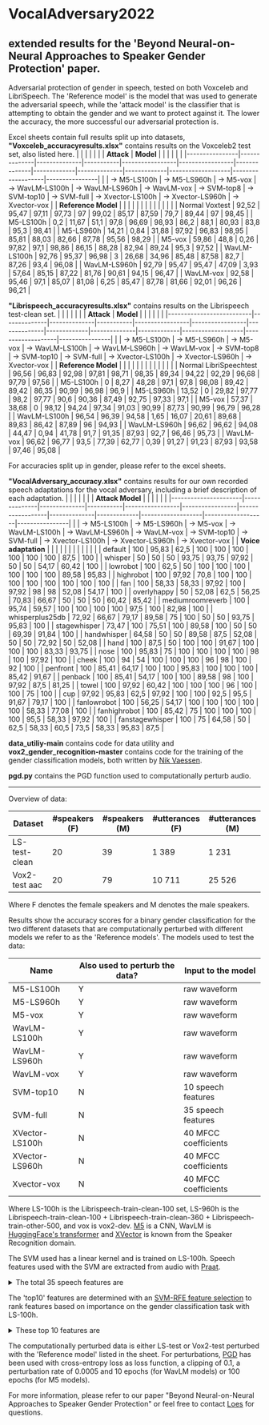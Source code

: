 # VocalAdversary2022 # 
## extended results for the 'Beyond Neural-on-Neural Approaches to Speaker Gender Protection' paper. ##

Adversarial protection of gender in speech, tested on both Voxceleb and LibriSpeech.
The 'Reference model' is the model that was used to generate the adversarial speech, while the 'attack model' is the classifier that is attempting to obtain the gender and we want to protect against it. The lower the accuracy, the more successful our adversarial protection is.

Excel sheets contain full results split up into datasets,
**"Voxceleb_accuracyresults.xlsx"** contains results on the Voxceleb2 test set, also listed here.
|                |              |              |           |                 |                 | **Attack**   | **Model**   |              |             |                   |                   |                |
|----------------|--------------|--------------|-----------|-----------------|-----------------|--------------|-------------|--------------|-------------|-------------------|-------------------|----------------|
|                | -> M5-LS100h | -> M5-LS960h | -> M5-vox | -> WavLM-LS100h | -> WavLM-LS960h | -> WavLM-vox | -> SVM-top8 | -> SVM-top10 | -> SVM-full | -> Xvector-LS100h | -> Xvector-LS960h | -> Xvector-vox |
| **Reference Model**  |              |              |           |                 |                 |              |             |              |             |                   |                   |                |
| Normal Voxtest | 92,52        | 95,47        | 97,11     | 97,73           | 97              | 99,02        | 85,17       | 87,59        | 79,7        | 89,44             | 97                | 98,45          |
| M5-LS100h      | 0,2          | 11,67        | 51,1      | 97,8            | 96,69           | 98,93        | 86,2        | 88,1         | 80,93       | 83,8              | 95,3              | 98,41          |
| M5-LS960h      | 14,21        | 0,84         | 31,88     | 97,92           | 96,83           | 98,95        | 85,81       | 88,03        | 82,66       | 87,78             | 95,56             | 98,29          |
| M5-vox         | 59,86        | 48,8         | 0,26      | 97,82           | 97,1            | 98,86        | 86,15       | 88,28        | 82,94       | 89,24             | 95,3              | 97,52          |
| WavLM-LS100h   | 92,76        | 95,37        | 96,98     | 3               | 26,68           | 34,96        | 85,48       | 87,58        | 82,7        | 87,26             | 93,4              | 96,08          |
| WavLM-LS960h   | 92,79        | 95,47        | 95,47     | 47,09           | 3,93            | 57,64        | 85,15       | 87,22        | 81,76       | 90,61             | 94,15             | 96,47          |
| WavLM-vox      | 92,58        | 95,46        | 97,1      | 85,07           | 81,08           | 6,25         | 85,47       | 87,78        | 81,66       | 92,01             | 96,26             | 96,21          |



**"Librispeech_accuracyresults.xlsx"** contains results on the Librispeech test-clean set. 
|                          |              |              |           |                 |                 | **Attack**   | **Model**   |              |             |                   |                   |                |
|--------------------------|--------------|--------------|-----------|-----------------|-----------------|--------------|-------------|--------------|-------------|-------------------|-------------------|----------------|
|                          | -> M5-LS100h | -> M5-LS960h | -> M5-vox | -> WavLM-LS100h | -> WavLM-LS960h | -> WavLM-vox | -> SVM-top8 | -> SVM-top10 | -> SVM-full | -> Xvector-LS100h | -> Xvector-LS960h | -> Xvector-vox |
| **Reference Model**            |              |              |           |                 |                 |              |             |              |             |                   |                   |                |
| Normal   LibriSpeechtest | 96,56        | 96,83        | 92,98     | 97,81           | 98,71           | 98,35        | 89,34       | 94,22        | 92,29       | 96,68             | 97,79             | 97,56          |
| M5-LS100h                | 0            | 8,27         | 48,28     | 97,1            | 97,8            | 98,08        | 89,42       | 89,42        | 86,35       | 90,99             | 96,98             | 96,9           |
| M5-LS960h                | 13,52        | 0            | 29,82     | 97,77           | 98,2            | 97,77        | 90,6        | 90,36        | 87,49       | 92,75             | 97,33             | 97,1           |
| M5-vox                   | 57,37        | 38,68        | 0         | 98,12           | 94,24           | 97,34        | 91,03       | 90,99        | 87,73       | 90,99             | 96,79             | 96,28          |
| WavLM-LS100h             | 96,54        | 96,39        | 94,58     | 1,65            | 16,07           | 20,61        | 89,68       | 89,83        | 86,42       | 87,89             | 96                | 94,93          |
| WavLM-LS960h             | 96,62        | 96,62        | 94,08     | 44,47           | 0,94            | 41,78        | 91,7        | 91,35        | 87,93       | 92,7              | 96,46             | 95,73          |
| WavLM-vox                | 96,62        | 96,77        | 93,5      | 77,39           | 62,77           | 0,39         | 91,27       | 91,23        | 87,93       | 93,58             | 97,46             | 95,08          |

For accuracies split up in gender, please refer to the excel sheets. 

**"VocalAdversary_accuracy.xlsx"** contains results for our own recorded speech adaptations for the vocal adversary, including a brief description of each adaptation.
|                      |              |              |           |                 |                 | **Attack Model** |              |             |                   |                   |                |
|----------------------|--------------|--------------|-----------|-----------------|-----------------|------------------|--------------|-------------|-------------------|-------------------|----------------|
|                      | -> M5-LS100h | -> M5-LS960h | -> M5-vox | -> WavLM-LS100h | -> WavLM-LS960h | -> WavLM-vox     | -> SVM-top10 | -> SVM-full | -> Xvector-LS100h | -> Xvector-LS960h | -> Xvector-vox |
| **Voice adaptation** |              |              |           |                 |                 |                  |              |             |                   |                   |                |
| default              | 100          | 95,83        | 62,5      | 100             | 100             | 100              | 100          | 100         | 100               | 87,5              | 100            |
| whisper              | 50           | 50           | 50        | 93,75           | 93,75           | 97,92            | 50           | 50          | 54,17             | 60,42             | 100            |
| lowrobot             | 100          | 62,5         | 50        | 100             | 100             | 100              | 100          | 100         | 100               | 89,58             | 95,83          |
| highrobot            | 100          | 97,92        | 70,8      | 100             | 100             | 100              | 100          | 100         | 100               | 100               | 100            |
| fan                  | 100          | 58,33        | 58,33     | 97,92           | 100             | 97,92            | 98           | 98          | 52,08             | 54,17             | 100            |
| overlyhappy          | 50           | 52,08        | 62,5      | 56,25           | 70,83           | 66,67            | 50           | 50          | 50                | 60,42             | 85,42          |
| mediumroomreverb     | 100          | 95,74        | 59,57     | 100             | 100             | 100              | 100          | 97,5        | 100               | 82,98             | 100            |
| whisperplus25db      | 72,92        | 66,67        | 79,17     | 89,58           | 75              | 100              | 50           | 50          | 93,75             | 95,83             | 100            |
| stagewhisper         | 73,47        | 100          | 75,51     | 100             | 89,58           | 100              | 50           | 50          | 69,39             | 91,84             | 100            |
| handwhisper          | 64,58        | 50           | 50        | 89,58           | 87,5            | 52,08            | 50           | 50          | 72,92             | 50                | 52,08          |
| hand                 | 100          | 87,5         | 50        | 100             | 100             | 91,67            | 100          | 100         | 100               | 83,33             | 93,75          |
| nose                 | 100          | 95,83        | 75        | 100             | 100             | 100              | 100          | 98          | 100               | 97,92             | 100            |
| cheek                | 100          | 94           | 54        | 100             | 100             | 100              | 96           | 98          | 100               | 92                | 100            |
| penfront             | 100          | 85,41        | 64,17     | 100             | 100             | 95,83            | 100          | 100         | 100               | 85,42             | 91,67          |
| penback              | 100          | 85,41        | 54,17     | 100             | 100             | 89,58            | 98           | 100         | 97,92             | 87,5              | 81,25          |
| towel                | 100          | 97,92        | 60,42     | 100             | 100             | 100              | 96           | 100         | 100               | 75                | 100            |
| cup                  | 97,92        | 95,83        | 62,5      | 97,92           | 100             | 100              | 92,5         | 95,5        | 91,67             | 79,17             | 100            |
| fanlowrobot          | 100          | 56,25        | 54,17     | 100             | 100             | 100              | 100          | 100         | 58,33             | 77,08             | 100            |
| fanhighrobot         | 100          | 85,42        | 75        | 100             | 100             | 100              | 100          | 95,5        | 58,33             | 97,92             | 100            |
| fanstagewhisper      | 100          | 75           | 64,58     | 50              | 62,5            | 58,33            | 60,5         | 73,5        | 58,33             | 95,83             | 87,5           |

**data_utiliy-main** contains code for data utility and **vox2_gender_recognition-master** contains code for the training of the gender classification models, both written by [Nik Vaessen](https://github.com/nikvaessen).

**pgd.py** contains the PGD function used to computationally perturb audio.

-----------------------------------------------------------------------------------------------------------------------------------------------------------------------

Overview of data: 

Dataset       | #speakers (F) | #speakers (M) | #utterances (F)  | #utterances (M) |
------------- | ------------- | ------------- | ---------------- | --------------- |
LS-test-clean | 20            | 39            | 1 389            | 1 231           |
Vox2-test aac | 20            | 79            | 10 711           | 25 526          |

Where F denotes the female speakers and M denotes the male speakers.

Results show the accuracy scores for a binary gender classification for the two different datasets that are computationally perturbed with different models we refer to as the 'Reference models'.
The models used to test the data:

Name           | Also used to perturb the data? | Input to the model   | 
-------------- | ------------------------------ | -------------------- |
M5-LS100h      | Y                              | raw waveform         |
M5-LS960h      | Y                              | raw waveform         |
M5-vox         | Y                              | raw waveform         |
WavLM-LS100h   | Y                              | raw waveform         |
WavLM-LS960h   | Y                              | raw waveform         |
WavLM-vox      | Y                              | raw waveform         |
SVM-top10      | N                              | 10 speech features   |
SVM-full       | N                              | 35 speech features   |
XVector-LS100h | N                              | 40 MFCC coefficients |
XVector-LS960h | N                              | 40 MFCC coefficients |
Xvector-vox    | N                              | 40 MFCC coefficients |

Where LS-100h is the Librispeech-train-clean-100 set, LS-960h is the Librispeech-train-clean-100 + Librispeech-train-clean-360 + Librispeech-train-other-500, and vox is vox2-dev.
[M5](https://ieeexplore.ieee.org/document/7952190/) is a CNN, WavLM is [HuggingFace's transformer](https://huggingface.co/docs/transformers/model_doc/wavlm) and [XVector](https://www.danielpovey.com/files/2018_icassp_xvectors.pdf) is known from the Speaker Recognition domain.

The SVM used has a linear kernel and is trained on LS-100h. Speech features used with the SVM are extracted from audio with [Praat](https://www.fon.hum.uva.nl/praat/).
<details>
<summary>The total 35 speech features are</summary>
<p>the number of Pulses, Periods and Voicebreaks; the degree of Voicebreaks, the fraction of Unvoiced parts, jitter (local, local absolute, rap, ppq5), shimmer (local, local dB, apq3, apq5, apq11), mean of the autocorrelation, Noise-to-Harmonics-Ratio (NHR), Harmonics-to-Noise-Ratio (HNR), mean and standard deviation of period and the min, max, mean, median and standard deviation of pitch, as well as the duration, intensity (min, max, mean, standard deviation), the fundamental frequency F0, first three formants and the centre of gravity.</p>
</details>

The 'top10' features are determined with an [SVM-RFE feature selection](https://link.springer.com/article/10.1023/A:1012487302797) to rank features based on importance on the gender classification task with LS-100h.
<details>
<summary>These top 10 features are</summary>
<p>mean, max and std of pitch, mean of autocorrelation, mean of NHR, mean and max of intensity, apq11 and apq3 of shimmer, and local absolute jitter.</p>
</details>

The computationally perturbed data is either LS-test or Vox2-test perturbed with the 'Reference model' listed in the sheet.
For perturbations, [PGD](https://arxiv.org/abs/1706.06083) has been used with cross-entropy loss as loss function, a clipping of 0.1, a perturbation rate of 0.0005 and 10 epochs (for WavLM models) or 100 epochs (for M5 models).


For more information, please refer to our paper "Beyond Neural-on-Neural Approaches to Speaker Gender Protection" or feel free to contact [Loes](mailto:loes.vanbemmel@ru.nl) for questions.
